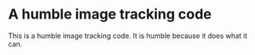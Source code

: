 # A humble image tracking code

This is a humble image tracking code.
It is humble because it does what it can.
